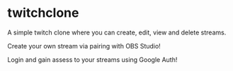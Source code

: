 # twitchclone

A simple twitch clone where you can create, edit, view and delete streams. 

Create your own stream via pairing with OBS Studio!

Login and gain assess to your streams using Google Auth!
